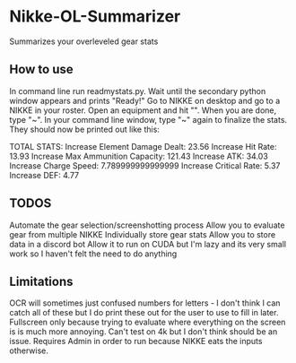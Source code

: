 # Nikke-OL-Summarizer
 Summarizes your overleveled gear stats

## How to use
 In command line run readmystats.py. Wait until the secondary python window appears and prints "Ready!" Go to NIKKE on desktop and go to a NIKKE in your roster. Open an equipment and hit "\". When you are done, type "~". In your command line window, type "~" again to finalize the stats. They should now be printed out like this:

  TOTAL STATS:
  Increase Element Damage Dealt: 23.56
  Increase Hit Rate: 13.93
  Increase Max Ammunition Capacity: 121.43
  Increase ATK: 34.03 
  Increase Charge Speed: 7.789999999999999
  Increase Critical Rate: 5.37
  Increase DEF: 4.77

## TODOS
 Automate the gear selection/screenshotting process
 Allow you to evaluate gear from multiple NIKKE
 Individually store gear stats
 Allow you to store data in a discord bot
 Allow it to run on CUDA but I'm lazy and its very small work so I haven't felt the need to do anything

## Limitations
  OCR will sometimes just confused numbers for letters - I don't think I can catch all of these but I do print these out for the user to use to fill in later.
  Fullscreen only because trying to evaluate where everything on the screen is is much more annoying.
  Can't test on 4k but I don't think should be an issue.
  Requires Admin in order to run because NIKKE eats the inputs otherwise.
